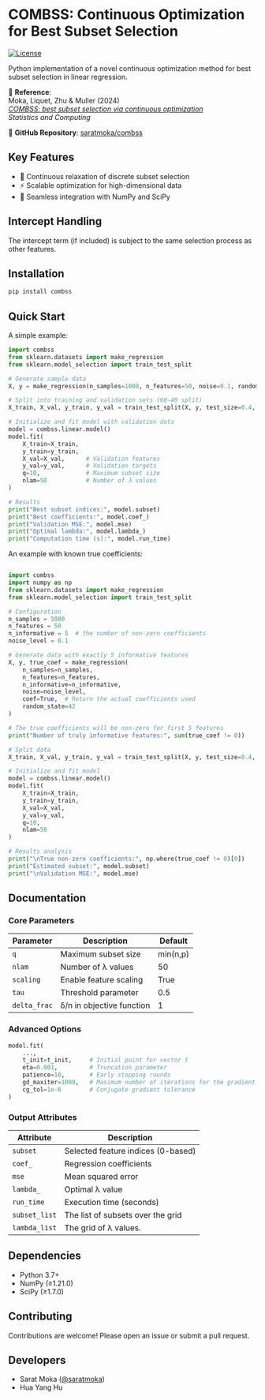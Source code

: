 # COMBSS: Continuous Optimization for Best Subset Selection

<!--[![PyPI version](https://img.shields.io/pypi/v/combss)](https://pypi.org/project/combss/) -->
[![License](https://img.shields.io/badge/License-Apache%202.0-blue.svg)](https://github.com/saratmoka/combss/blob/main/LICENSE)

Python implementation of a novel continuous optimization method for best subset selection in linear regression.

📄 **Reference**:  
Moka, Liquet, Zhu & Muller (2024)  
*[COMBSS: best subset selection via continuous optimization](https://link.springer.com/article/10.1007/s11222-024-10387-8)*  
*Statistics and Computing*  

🔗 **GitHub Repository**: [saratmoka/combss](https://github.com/saratmoka/combss)

## Key Features
- 🎯 Continuous relaxation of discrete subset selection
- ⚡  Scalable optimization for high-dimensional data
- 🔌 Seamless integration with NumPy and SciPy

## Intercept Handling

The intercept term (if included) is subject to the same selection process as other features.

## Installation

```bash
pip install combss
```

## Quick Start

A simple example:

```python
import combss
from sklearn.datasets import make_regression
from sklearn.model_selection import train_test_split

# Generate sample data
X, y = make_regression(n_samples=1000, n_features=50, noise=0.1, random_state=42)

# Split into training and validation sets (60-40 split)
X_train, X_val, y_train, y_val = train_test_split(X, y, test_size=0.4, random_state=42)

# Initialize and fit model with validation data
model = combss.linear.model()
model.fit(
    X_train=X_train, 
    y_train=y_train,
    X_val=X_val,      # Validation features
    y_val=y_val,      # Validation targets
    q=10,             # Maximum subset size
    nlam=50           # Number of λ values
)

# Results
print("Best subset indices:", model.subset)
print("Best coefficients:", model.coef_)
print("Validation MSE:", model.mse)
print("Optimal lambda:", model.lambda_)
print("Computation time (s):", model.run_time)
```

An example with known true coefficients:

```python

import combss
import numpy as np
from sklearn.datasets import make_regression
from sklearn.model_selection import train_test_split

# Configuration
n_samples = 5000
n_features = 50
n_informative = 5  # the number of non-zero coefficients
noise_level = 0.1

# Generate data with exactly 5 informative features
X, y, true_coef = make_regression(
    n_samples=n_samples,
    n_features=n_features,
    n_informative=n_informative, 
    noise=noise_level,
    coef=True,  # Return the actual coefficients used
    random_state=42
)

# The true coefficients will be non-zero for first 5 features
print("Number of truly informative features:", sum(true_coef != 0))  

# Split data
X_train, X_val, y_train, y_val = train_test_split(X, y, test_size=0.4, random_state=42)

# Initialize and fit model
model = combss.linear.model()
model.fit(
    X_train=X_train, 
    y_train=y_train,
    X_val=X_val,
    y_val=y_val,
    q=10,
    nlam=50
)

# Results analysis
print("\nTrue non-zero coefficients:", np.where(true_coef != 0)[0])
print("Estimated subset:", model.subset)
print("\nValidation MSE:", model.mse)
```

## Documentation

### Core Parameters

| Parameter    | Description                          | Default |
|-------------|--------------------------------------|---------|
| `q`         | Maximum subset size                  | min(n,p) |
| `nlam`      | Number of λ values                   | 50      |
| `scaling`   | Enable feature scaling               | True    |
| `tau`       | Threshold parameter                  | 0.5     |
| `delta_frac`| δ/n in objective function           | 1      |

### Advanced Options

```python
model.fit(
    ...,
    t_init=t_init,     # Initial point for vector t
    eta=0.001,         # Truncation parameter
    patience=10,       # Early stopping rounds
    gd_maxiter=1000,   # Maximum number of iterations for the gradient based optimization
    cg_tol=1e-6        # Conjugate gradient tolerance
)
```

### Output Attributes

| Attribute     | Description                          |
|--------------|--------------------------------------|
| `subset`     | Selected feature indices (0-based)   |
| `coef_`      | Regression coefficients              |
| `mse`        | Mean squared error                   |
| `lambda_`    | Optimal λ value                      |
| `run_time`   | Execution time (seconds)             |
| `subset_list`| The list of subsets over the grid    |
| `lambda_list`| The grid of λ values.                |

## Dependencies

- Python 3.7+
- NumPy (≥1.21.0)
- SciPy (≥1.7.0)

## Contributing

Contributions are welcome! Please open an issue or submit a pull request.

## Developers

- Sarat Moka ([@saratmoka](https://github.com/saratmoka))
- Hua Yang Hu



